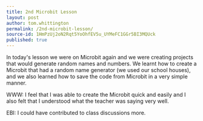 ```yaml
---
title: 2nd Microbit Lesson
layout: post
author: tom.whittington
permalink: /2nd-microbit-lesson/
source-id: 1HmPzUj2oN2Rqt5YoOhfEV5u_UYMeFC1GGr5BI3MQUck
published: true
---
```

In today's lesson we were on Microbit again and we were creating projects that would generate random names and numbers. We learnt how to create a Microbit that had a random name generator (we used our school houses), and we also learned how to save the code from Microbit in a very simple manner. 

WWW: I feel that I was able to create the Microbit quick and easily and I also felt that I understood what the teacher was saying very well. 

EBI: I could have contributed to class discussions more. 

